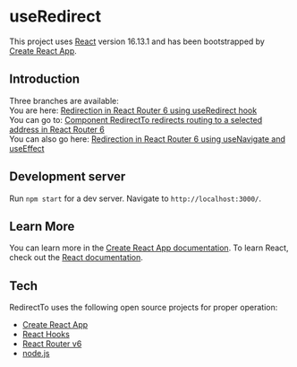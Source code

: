 # useRedirect
This project uses [React](https://github.com/facebook/react) version 16.13.1 and has been bootstrapped by [Create React App](https://github.com/facebook/create-react-app).
## Introduction
Three branches are available:  
You are here: [Redirection in React Router 6 using useRedirect hook](https://github.com/anmk/redirect/tree/use_redirect_hook)  
You can go to: [Component RedirectTo redirects routing to a selected address in React Router 6](https://github.com/anmk/redirect/tree/redirect_to_component)  
You can also go here: [Redirection in React Router 6 using useNavigate and useEffect](https://github.com/anmk/redirect/tree/redirect)
## Development server
Run `npm start` for a dev server. Navigate to `http://localhost:3000/`.
## Learn More
You can learn more in the [Create React App documentation](https://facebook.github.io/create-react-app/docs/getting-started).
To learn React, check out the [React documentation](https://reactjs.org/).
## Tech
RedirectTo uses the following open source projects for proper operation:
* [Create React App](https://create-react-app.dev/)
* [React Hooks](https://reactjs.org/docs/hooks-intro.html)
* [React Router v6](https://reacttraining.com/blog/react-router-v6-pre/)
* [node.js](https://nodejs.org/en/)

